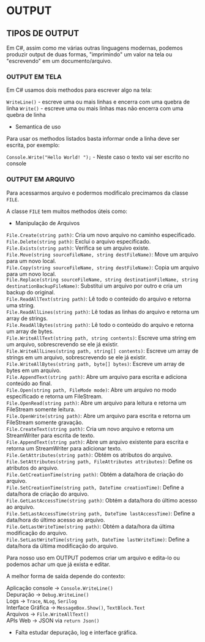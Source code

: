 # OUTPUT

## TIPOS DE OUTPUT

Em C#, assim como me várias outras linguagens modernas, podemos produzir output de duas formas, "imprimindo" um valor na tela ou "escrevendo" em um documento/arquivo.

### OUTPUT EM TELA

Em C# usamos dois methodos para escrever algo na tela:

`WriteLine()` - escreve uma ou mais linhas e encerra com uma quebra de linha
`Write()` - escreve uma ou mais linhas mas não encerra com uma quebra de linha

- Semantica de uso

Para usar os methodos listados basta informar onde a linha deve ser escrita, por exemplo:

`Console.Write("Hello World! ");` - Neste caso o texto vai ser escrito no console

### OUTPUT EM ARQUIVO

Para acessarmos arquivo e podermos modificalo precimamos da classe `FILE`.

A classe `FILE` tem muitos methodos úteis como:

- Manipulação de Arquivos

`File.Create(string path)`: Cria um novo arquivo no caminho especificado.<br>
`File.Delete(string path)`: Exclui o arquivo especificado.<br>
`File.Exists(string path)`: Verifica se um arquivo existe.<br>
`File.Move(string sourceFileName, string destFileName)`: Move um arquivo para um novo local.<br>
`File.Copy(string sourceFileName, string destFileName)`: Copia um arquivo para um novo local.<br>
`File.Replace(string sourceFileName, string destinationFileName, string destinationBackupFileName)`: Substitui um arquivo por outro e cria um backup do original.<br>
`File.ReadAllText(string path)`: Lê todo o conteúdo do arquivo e retorna uma string.<br>
`File.ReadAllLines(string path)`: Lê todas as linhas do arquivo e retorna um array de strings.<br>
`File.ReadAllBytes(string path)`: Lê todo o conteúdo do arquivo e retorna um array de bytes.<br>
`File.WriteAllText(string path, string contents)`: Escreve uma string em um arquivo, sobrescrevendo se ele já existir.<br>
`File.WriteAllLines(string path, string[] contents)`: Escreve um array de strings em um arquivo, sobrescrevendo se ele já existir.<br>
`File.WriteAllBytes(string path, byte[] bytes)`: Escreve um array de bytes em um arquivo.<br>
`File.AppendText(string path)`: Abre um arquivo para escrita e adiciona conteúdo ao final.<br>
`File.Open(string path, FileMode mode)`: Abre um arquivo no modo especificado e retorna um FileStream.<br>
`File.OpenRead(string path)`: Abre um arquivo para leitura e retorna um FileStream somente leitura.<br>
`File.OpenWrite(string path)`: Abre um arquivo para escrita e retorna um FileStream somente gravação.<br>
`File.CreateText(string path)`: Cria um novo arquivo e retorna um StreamWriter para escrita de texto.<br>
`File.AppendText(string path)`: Abre um arquivo existente para escrita e retorna um StreamWriter para adicionar texto.<br>
`File.GetAttributes(string path)`: Obtém os atributos do arquivo.<br>
`File.SetAttributes(string path, FileAttributes attributes)`: Define os atributos do arquivo.<br>
`File.GetCreationTime(string path)`: Obtém a data/hora de criação do arquivo.<br>
`File.SetCreationTime(string path, DateTime creationTime)`: Define a data/hora de criação do arquivo.<br>
`File.GetLastAccessTime(string path)`: Obtém a data/hora do último acesso ao arquivo.<br>
`File.SetLastAccessTime(string path, DateTime lastAccessTime)`: Define a data/hora do último acesso ao arquivo.<br>
`File.GetLastWriteTime(string path)`: Obtém a data/hora da última modificação do arquivo.<br>
`File.SetLastWriteTime(string path, DateTime lastWriteTime)`: Define a data/hora da última modificação do arquivo.<br>

Para nosso uso em OUTPUT podemos criar um arquivo e edita-lo ou podemos achar um que já exista e editar.

A melhor forma de saída depende do contexto:

Aplicação console → `Console.WriteLine()`<br>
Depuração → `Debug.WriteLine()`<br>
Logs → `Trace`, `NLog`, `Serilog`<br>
Interface Gráfica → `MessageBox.Show()`, `TextBlock.Text`<br>
Arquivos → `File.WriteAllText()`<br>
APIs Web → JSON via `return Json()`<br>

* Falta estudar depuração, log e interface gráfica.